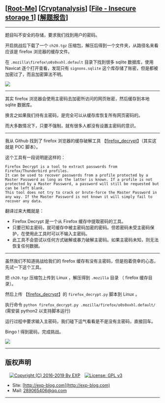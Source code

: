 ## [[Root-Me](https://www.root-me.org/)] [[Cryptanalysis](https://www.root-me.org/en/Challenges/Cryptanalysis/)] [[File - Insecure storage 1](https://www.root-me.org/en/Challenges/Cryptanalysis/File-Insecure-storage-1)] [[解题报告](http://exp-blog.com/2019/03/02/pid-3445/)]

------

题目叫不安全的存储，要求我们找到用户的密码。

开启挑战后下载了一个 `ch20.tgz` 压缩包，解压后得到一个文件夹，从路径名来看应该是 firefox 浏览器的缓存文件。

在 `.mozilla\firefox\o0s0xxhl.default` 目录下找到很多 sqlite 数据库，使用 Navicat 逐个打开查看，发现只有 `signons.sqlite` 这个库存储了账密，但是都被加密过了，而且加密算法不明。

![](https://github.com/lyy289065406/CTF-Solving-Reports/blob/master/rootme/Cryptanalysis/%5B12%5D%20%5B20P%5D%20File%20-%20Insecure%20storage%201/imgs/01.png)


------------

其实 firefox 浏览器会使用主密码去加密所访问的网页账密，然后缓存到本地 sqlite 数据库。

换言之如果我们持有主密码，是完全可以从缓存库恢复所有网页密码的。

而大多数情况下，只要不强制，就有很多人都没有设置主密码的意识。


------------

我从 Github 找到了 firefox 浏览器的缓存破解工具 【[firefox_decrypt](https://github.com/Unode/firefox_decrypt)】（其实这就是 POC 脚本）。

这个工具有一段说明是这样的：

```
Firefox Decrypt is a tool to extract passwords from Firefox/Thunderbird profiles.
It can be used to recover passwords from a profile protected by a Master Password as long as the latter is known. If a profile is not protected by a Master Password, a password will still be requested but can be left blank.
This tool does not try to crack or brute-force the Master Password in any way. If the Master Password is not known it will simply fail to recover any data.
```

翻译过来大概就是：

- Firefox Decrypt 是一个从 Firefox 缓存中提取密码的工具。
- 只要已知主密码，就可缓存中被主密码加密的密码。但若密码未受主密码保护，在使用此工具时可以不输入主密码。
- 此工具不会尝试以任何方式破解或暴力破解主密码。如果主密码未知，则无法恢复任何数据。


------------

虽然我们不知道挑战给我们的 firefox 缓存有没有主密码，但是抱着侥幸的心态，先试一下这个工具。

把 `ch20.tgz` 压缩包上传到 Linux ，解压得到 `.mozilla` 目录 （ firefox 缓存目录）。

然后上传 【[firefox_decrypt](https://github.com/Unode/firefox_decrypt)】的 `firefox_decrypt.py` 脚本到 Linux 。

执行命令 `python firefox_decrypt.py .mozilla/firefox/o0s0xxhl.default/`  (需安装 python2 以支持脚本运行)

运行过程中要求输入主密码，我们碰下运气看看是不是没有主密码，直接回车。

Bingo ! 得到密码，完成挑战。

![](https://github.com/lyy289065406/CTF-Solving-Reports/blob/master/rootme/Cryptanalysis/%5B12%5D%20%5B20P%5D%20File%20-%20Insecure%20storage%201/imgs/02.png)


------

## 版权声明

　[![Copyright (C) 2016-2019 By EXP](https://img.shields.io/badge/Copyright%20(C)-2016~2019%20By%20EXP-blue.svg)](http://exp-blog.com)　[![License: GPL v3](https://img.shields.io/badge/License-GPL%20v3-blue.svg)](https://www.gnu.org/licenses/gpl-3.0)
  

- Site: [http://exp-blog.com](http://exp-blog.com) 
- Mail: <a href="mailto:289065406@qq.com?subject=[EXP's Github]%20Your%20Question%20（请写下您的疑问）&amp;body=What%20can%20I%20help%20you?%20（需要我提供什么帮助吗？）">289065406@qq.com</a>


------
